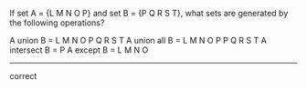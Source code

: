 If set A = {L M N O P} and set B = {P Q R S T}, what sets are generated
by the following operations?

A union B = L M N O P Q R S T
A union all B = L M N O P P Q R S T
A intersect B = P
A except B = L M N O

----------
correct
